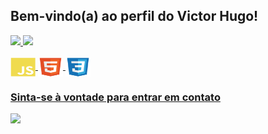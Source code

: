## Bem-vindo(a) ao perfil do Victor Hugo!

 <div>
   <a href="https://github.com/Victor-Hugo-Freire">
   <img height="180em" src="https://github-readme-stats.vercel.app/api?username=Victor-Hugo-Freire&show_icons=true&theme=tokyonight&include_all_commits=true&count_private=false"/>
   <img height="180em" src="https://github-readme-stats.vercel.app/api/top-langs/?username=Victor-Hugo-Freire&layout=compact&langs_count=6&theme=tokyonight"/>
</div>
    
<div style="display: inline_block"><br>
  <img align="center" alt="Js" height="30" width="40" src="https://raw.githubusercontent.com/devicons/devicon/master/icons/javascript/javascript-plain.svg">
  <img align="center" alt="HTML" height="30" width="40" src="https://raw.githubusercontent.com/devicons/devicon/master/icons/html5/html5-original.svg">
  <img align="center" alt="CSS" height="30" width="40" src="https://raw.githubusercontent.com/devicons/devicon/master/icons/css3/css3-original.svg">
</div>
 

 
### Sinta-se à vontade para entrar em contato
 
<div> 
  <a href = "https://mail.google.com/mail/u/0/?tab=rm&ogbl#search/victor.torugo.freire%40gmail.com"><img src="https://img.shields.io/badge/-Gmail-%23333?style=for-the-badge&logo=gmail&logoColor=white" target="_blank"></a>
</div>
